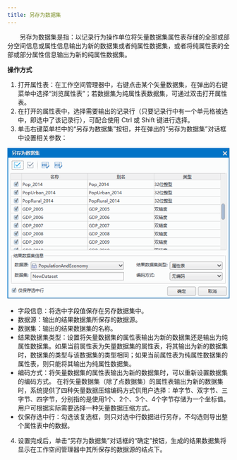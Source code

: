 ```yaml
---
title: 另存为数据集
---
```



　　另存为数据集是指：以记录行为操作单位将矢量数据集属性表存储的全部或部分空间信息或属性信息输出为新的数据集或者纯属性数据集，或者将纯属性表的全部或部分属性信息输出为新的纯属性数据集。 


  
**操作方式**  
  
1. 打开属性表：在工作空间管理器中，右键点击某个矢量数据集，在弹出的右键菜单中选择“浏览属性表”；若数据集为纯属性表数据集，可通过双击打开属性表。  
2. 在打开的属性表中，选择需要输出的记录行（只要记录行中有一个单元格被选中，即选中了该记录行），可配合使用 Ctrl 或 Shift 键进行选择。   
3. 单击右键菜单栏中的“另存为数据集”按钮，并在弹出的“另存为数据集”对话框中设置相关参数：    

  
 ![](img/SaveAsDataset.png)    

  + 字段信息：将选中字段值保存在另存数据集中。   
  + 数据源：输出的结果数据集所保存的数据源。  
  + 数据集：输出的结果数据集的名称。   
  + 结果数据集类型：设置将矢量数据集的属性表输出为新的数据集还是输出为纯属性数据集。如果当前属性表为矢量数据集的属性表，将其输出为新的数据集时，数据集的类型与该数据集的类型相同；如果当前属性表为纯属性数据集的属性表，则只能将其输出为纯属性数据集。  
  + 编码方式：将矢量数据集的属性表输出为新的数据集时，可以重新设置数据集的编码方式。 
在将矢量数据集（除了点数据集）的属性表输出为新的数据集时，系统提供了四种矢量数据压缩编码方式供用户选择：单字节、双字节、三字节、四字节，分别指的是使用1个、2个、3个、4个字节存储为一个坐标值。用户可根据实际需要选择一种矢量数据压缩方式。  
  + 仅保存选中行：勾选该复选框，则只对选中行数据进行另存，不勾选则导出整个属性表中的数据。  

4. 设置完成后，单击“另存为数据集”对话框的“确定”按钮，生成的结果数据集将显示在工作空间管理器中其所保存的数据源的结点下。     
  




  

